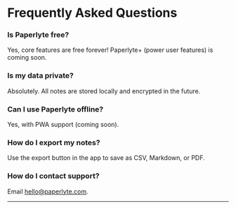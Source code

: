 # Frequently Asked Questions

### Is Paperlyte free?

Yes, core features are free forever! Paperlyte+ (power user features) is coming soon.

### Is my data private?

Absolutely. All notes are stored locally and encrypted in the future.

### Can I use Paperlyte offline?

Yes, with PWA support (coming soon).

### How do I export my notes?

Use the export button in the app to save as CSV, Markdown, or PDF.

### How do I contact support?

Email hello@paperlyte.com.

---
